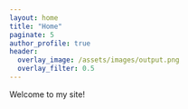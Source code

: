 ```yaml
---
layout: home
title: "Home"
paginate: 5
author_profile: true
header:
  overlay_image: /assets/images/output.png
  overlay_filter: 0.5
---
```


Welcome to my site!